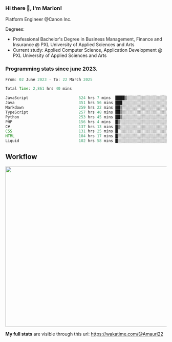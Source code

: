 
### Hi there 👋, I'm Marlon!

Platform Engineer @Canon Inc.

Degrees: 
- Professional Bachelor's Degree in Business Management, Finance and Insurance @ PXL University of Applied Sciences and Arts
- Current study: Applied Computer Science, Application Development @ PXL University of Applied Sciences and Arts

### Programming stats since june 2023.
<!--START_SECTION:waka-->

```java
From: 02 June 2023 - To: 22 March 2025

Total Time: 2,861 hrs 40 mins

JavaScript                      524 hrs 7 mins  ████▒░░░░░░░░░░░░░░░░░░░░   17.90 %
Java                            351 hrs 56 mins ███░░░░░░░░░░░░░░░░░░░░░░   12.02 %
Markdown                        259 hrs 22 mins ██▒░░░░░░░░░░░░░░░░░░░░░░   08.86 %
TypeScript                      257 hrs 48 mins ██▒░░░░░░░░░░░░░░░░░░░░░░   08.80 %
Python                          253 hrs 45 mins ██▒░░░░░░░░░░░░░░░░░░░░░░   08.67 %
PHP                             156 hrs 4 mins  █▒░░░░░░░░░░░░░░░░░░░░░░░   05.33 %
C#                              137 hrs 13 mins █▒░░░░░░░░░░░░░░░░░░░░░░░   04.69 %
CSS                             131 hrs 25 mins █░░░░░░░░░░░░░░░░░░░░░░░░   04.49 %
HTML                            104 hrs 17 mins █░░░░░░░░░░░░░░░░░░░░░░░░   03.56 %
Liquid                          102 hrs 58 mins █░░░░░░░░░░░░░░░░░░░░░░░░   03.52 %
```

<!--END_SECTION:waka-->

## Workflow
<a href="https://wakatime.com"><img width="750" height="500" src="https://wakatime.com/share/@Amauri22/c9755ad7-b574-44e4-a9ee-ddb3582724ea.png" /></a>

**My full stats** are visible through this url: https://wakatime.com/@Amauri22
